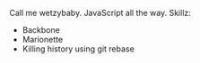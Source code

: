 Call me wetzybaby. 
JavaScript all the way.
Skillz:
* Backbone
* Marionette
* Killing history using git rebase